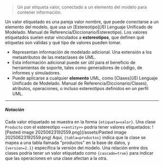 > Un par etiqueta valor, conectado a un elemento del modelo para contener información.

Un valor etiquetado es una pareja valor nombre, que puede conectarse a un elemento del modelo, que usa un [Estereotipo](/El Lenguaje Unificado de Modelado. Manual de Referencia/Diccionario/Estereotipo).
Los valores etiquetados suelen estar vinculados a **estereotipos**, que definen qué etiquetas son válidas y qué tipo de valores pueden tomar.

- Representan información de modelado adicional. Una extensión a los metaatributos de las metaclases de UML.
- Esta información adicional puede ser útil para el beneficio de herramientas de soporte, tales como generadores de código, de informes y simuladores.
- Puede aplicarse a cualquier **elemento** UML, como [Clases](/El Lenguaje Unificado de Modelado. Manual de Referencia/Diccionario/Clases), atributos, operaciones, o incluso estereotipos definidos en un perfil UML.
****
##### **Notación**
Cada valor etiquetado se muestra en la forma `{etiqueta=valor}`.
Una clase `Producto` con el estereotipo `<<entity>>` podría tener valores etiquetados:
![Pasted image 20250623192559.png](/assets/Pasted image 20250623192559.png)
Aquí, `{tabla=productos}` indica que la clase se mapea a una tabla llamada "productos" en la base de datos, y `{version=2.1}` especifica la versión del modelo.
Una relación entre dos clases podría tener un valor etiquetado como `{cascade=true}` para indicar que las operaciones en una clase afectan a la otra.